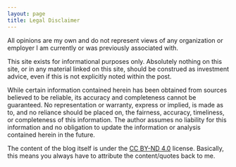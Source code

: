 ```yaml
---
layout: page
title: Legal Disclaimer
---
```


All opinions are my own and do not represent views of any organization or employer I am currently or was previously associated with.

This site exists for informational purposes only. Absolutely nothing on this site, or in any material linked on this site, should be construed as investment advice, even if this is not explicitly noted within the post.

While certain information contained herein has been obtained from sources believed to be reliable, its accuracy and completeness cannot be guaranteed. No representation or warranty, express or implied, is made as to, and no reliance should be placed on, the fairness, accuracy, timeliness, or completeness of this information. The author assumes no liability for this information and no obligation to update the information or analysis contained herein in the future.

The content of the blog itself is under the [CC BY-ND 4.0](https://creativecommons.org/licenses/by-nd/4.0/) license. Basically, this means you always have to attribute the content/quotes back to me.